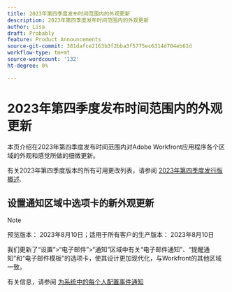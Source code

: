 ```yaml
---
title: 2023年第四季度发布时间范围内的外观更新
description: 2023年第四季度发布时间范围内的外观更新
author: Lisa
draft: Probably
feature: Product Announcements
source-git-commit: 381dafce2163b3f2bba3f5775ec6314d704eb61d
workflow-type: tm+mt
source-wordcount: '132'
ht-degree: 0%

---
```



# 2023年第四季度发布时间范围内的外观更新

本页介绍在2023年第四季度发布时间范围内对Adobe Workfront应用程序各个区域的外观和感觉所做的细微更新。

有关2023年第四季度版本的所有可用更改列表，请参阅 [2023年第四季度发行版概述](/help/quicksilver/product-announcements/product-releases/23-q4-release-activity/23-q4-release-overview.md).

## 设置通知区域中选项卡的新外观更新

>[!NOTE]
>
>预览版本： 2023年8月10日；适用于所有客户的生产版本： 2023年8月10日

我们更新了“设置”>“电子邮件”>“通知”区域中有关“电子邮件通知”、“提醒通知”和“电子邮件模板”的选项卡，使其设计更加现代化，与Workfront的其他区域一致。

有关信息，请参阅 [为系统中的每个人配置事件通知](/help/quicksilver/administration-and-setup/manage-workfront/emails/configure-event-notifications-for-everyone-in-the-system.md)

